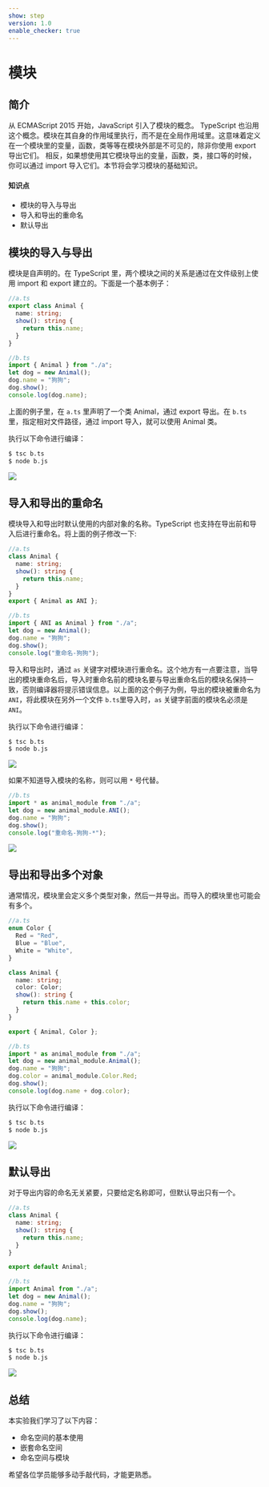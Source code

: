 ```yaml
---
show: step
version: 1.0
enable_checker: true
---
```


# 模块

## 简介

从 ECMAScript 2015 开始，JavaScript 引入了模块的概念。
TypeScript 也沿用这个概念。模块在其自身的作用域里执行，而不是在全局作用域里。这意味着定义在一个模块里的变量，函数，类等等在模块外部是不可见的，除非你使用 export 导出它们。 相反，如果想使用其它模块导出的变量，函数，类，接口等的时候，你可以通过 import 导入它们。本节将会学习模块的基础知识。

#### 知识点

- 模块的导入与导出
- 导入和导出的重命名
- 默认导出

## 模块的导入与导出

模块是自声明的。在 TypeScript 里，两个模块之间的关系是通过在文件级别上使用 import 和 export 建立的。下面是一个基本例子：

```ts
//a.ts
export class Animal {
  name: string;
  show(): string {
    return this.name;
  }
}
```

```ts
//b.ts
import { Animal } from "./a";
let dog = new Animal();
dog.name = "狗狗";
dog.show();
console.log(dog.name);
```

上面的例子里，在 `a.ts` 里声明了一个类 Animal，通过 export 导出。在 `b.ts` 里，指定相对文件路径，通过 import 导入，就可以使用 Animal 类。

执行以下命令进行编译：

```bash
$ tsc b.ts
$ node b.js
```

![](https://doc.shiyanlou.com/courses/700/1226977/a38600138794a7e40a805ec2168feb15-0/wm)

## 导入和导出的重命名

模块导入和导出时默认使用的内部对象的名称。TypeScript 也支持在导出前和导入后进行重命名。将上面的例子修改一下:

```ts
//a.ts
class Animal {
  name: string;
  show(): string {
    return this.name;
  }
}
export { Animal as ANI };
```

```ts
//b.ts
import { ANI as Animal } from "./a";
let dog = new Animal();
dog.name = "狗狗";
dog.show();
console.log("重命名-狗狗");
```

导入和导出时，通过 `as` 关键字对模块进行重命名。这个地方有一点要注意，当导出的模块重命名后，导入时重命名前的模块名要与导出重命名后的模块名保持一致，否则编译器将提示错误信息。以上面的这个例子为例，导出的模块被重命名为`ANI`，将此模块在另外一个文件 `b.ts`里导入时，`as` 关键字前面的模块名必须是 `ANI`。

执行以下命令进行编译：

```bash
$ tsc b.ts
$ node b.js
```

![](https://doc.shiyanlou.com/courses/700/1226977/3cae2e318701847d780bbd63cbcaa269-0/wm)

如果不知道导入模块的名称，则可以用 `*` 号代替。

```ts
//b.ts
import * as animal_module from "./a";
let dog = new animal_module.ANI();
dog.name = "狗狗";
dog.show();
console.log("重命名-狗狗-*");
```

![](https://doc.shiyanlou.com/courses/700/1226977/3c7be8f8795f6e3c315fc60fc7dee4a9-0/wm)

## 导出和导出多个对象

通常情况，模块里会定义多个类型对象，然后一并导出。而导入的模块里也可能会有多个。

```ts
//a.ts
enum Color {
  Red = "Red",
  Blue = "Blue",
  White = "White",
}

class Animal {
  name: string;
  color: Color;
  show(): string {
    return this.name + this.color;
  }
}

export { Animal, Color };
```

```ts
//b.ts
import * as animal_module from "./a";
let dog = new animal_module.Animal();
dog.name = "狗狗";
dog.color = animal_module.Color.Red;
dog.show();
console.log(dog.name + dog.color);
```

执行以下命令进行编译：

```bash
$ tsc b.ts
$ node b.js
```

![](https://doc.shiyanlou.com/courses/700/1226977/01c36726135d5d19e9fb6b41512ca3dd-0/wm)

## 默认导出

对于导出内容的命名无关紧要，只要给定名称即可，但默认导出只有一个。

```ts
//a.ts
class Animal {
  name: string;
  show(): string {
    return this.name;
  }
}

export default Animal;
```

```ts
//b.ts
import Animal from "./a";
let dog = new Animal();
dog.name = "狗狗";
dog.show();
console.log(dog.name);
```

执行以下命令进行编译：

```bash
$ tsc b.ts
$ node b.js
```

![](https://doc.shiyanlou.com/courses/700/1226977/a38600138794a7e40a805ec2168feb15-0/wm)

## 总结

本实验我们学习了以下内容：

- 命名空间的基本使用
- 嵌套命名空间
- 命名空间与模块

希望各位学员能够多动手敲代码，才能更熟悉。
